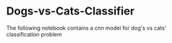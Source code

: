 # Dogs-vs-Cats-Classifier
The following notebook contains a cnn model for dog's vs cats' classification problem

